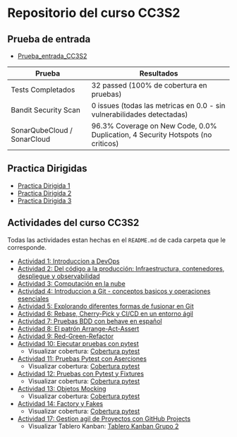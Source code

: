 # Repositorio del curso CC3S2
## Prueba de entrada
* [Prueba_entrada_CC3S2](https://github.com/JunalChowdhuryG/Prueba_entrada_CC3S2)

| **Prueba**                     | **Resultados**                                                                 |
|--------------------------------|--------------------------------------------------------------------------------|
| Tests Completados              | 32 passed (100% de cobertura en pruebas)                                      |
| Bandit Security Scan           | 0 issues (todas las metricas en 0.0 - sin vulnerabilidades detectadas)        |
| SonarQubeCloud / SonarCloud    | 96.3% Coverage on New Code, 0.0% Duplication, 4 Security Hotspots (no criticos) |

## Practica Dirigidas
* [Practica Dirigida 1](https://github.com/JunalChowdhuryG/Practica-Dirigida-1/blob/main/README.md)
* [Practica Dirigida 2](https://github.com/JunalChowdhuryG/Practica-Dirigida-2/blob/main/README.md)
* [Practica Dirigida 3](https://github.com/JunalChowdhuryG/Practica-Dirigida-3/blob/main/README.md)
## Actividades del curso CC3S2
Todas las actividades estan hechas en el `README.md` de cada carpeta que le corresponde.
* [Actividad 1: Introduccion a DevOps](/Actividad-01/README.md)
* [Actividad 2: Del código a la producción: Infraestructura, contenedores, despliegue y observabilidad](/Actividad-02/README.md)
* [Actividad 3: Computación en la nube](/Actividad-03/README.md)
* [Actividad 4: Introduccion a Git - conceptos basicos y operaciones esenciales](/Actividad-04/README.md)
* [Actividad 5: Explorando diferentes formas de fusionar en Git](/Actividad-05/README.md)
* [Actividad 6: Rebase, Cherry-Pick y CI/CD en un entorno ágil](/Actividad-06/README.md)
* [Actividad 7: Pruebas BDD con behave en español](/Actividad-07/README.md)
* [Actividad 8: El patrón Arrange-Act-Assert](/Actividad-08/README.md)
* [Actividad 9: Red-Green-Refactor](/Actividad-09/README.md)
* [Actividad 10: Ejecutar pruebas con pytest](/Actividad-10/README.md)
    - Visualizar cobertura: [Cobertura pytest](https://junalchowdhuryg.github.io/Actividades-CC3S2/Actividad-10/docs/)
* [Actividad 11: Pruebas Pytest con Aserciones](/Actividad-11/README.md)
    - Visualizar cobertura: [Cobertura pytest](https://junalchowdhuryg.github.io/Actividades-CC3S2/Actividad-11/docs/)
* [Actividad 12: Pruebas con Pytest y Fixtures](/Actividad-12/README.md)
    - Visualizar cobertura: [Cobertura pytest](https://junalchowdhuryg.github.io/Actividades-CC3S2/Actividad-12/docs/)
* [Actividad 13: Objetos Mocking](/Actividad-13/README.md)
    - Visualizar cobertura: [Cobertura pytest](https://junalchowdhuryg.github.io/Actividades-CC3S2/Actividad-13/docs/)
* [Actividad 14: Factory y Fakes](/Actividad-14/README.md)
    - Visualizar cobertura: [Cobertura pytest](https://junalchowdhuryg.github.io/Actividades-CC3S2/Actividad-14/docs/)
* [Actividad 17: Gestion agil de Proyectos con GitHub Projects](/Actividad-17-18/README.md)
    - Visualizar Tablero Kanban: [Tablero Kanban Grupo 2](https://github.com/users/JunalChowdhuryG/projects/4)

